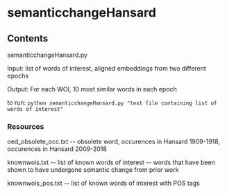 # semanticchangeHansard

## Contents

semanticchangeHansard.py

Input: list of words of interest, aligned embeddings from two different epochs

Output: For each WOI, 10 most similar words in each epoch 

to run: `python semanticchangeHansard.py "text file containing list of words of interest"`

### Resources

oed_obsolete_occ.txt -- obsolete word, occurences in Hansard 1909-1918, occurences in Hansard 2009-2018

knownwois.txt -- list of known words of interest -- words that have been shown to have undergone semantic change from prior work

knownwois_pos.txt -- list of known words of interest with POS tags
